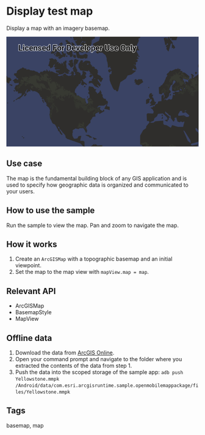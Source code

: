 # Display test map

Display a map with an imagery basemap.

![Image of display map](display-test-map.png)

## Use case

The map is the fundamental building block of any GIS application and is used to specify how geographic data is organized and communicated to your users.

## How to use the sample

Run the sample to view the map. Pan and zoom to navigate the map.

## How it works

1. Create an `ArcGISMap` with a topographic basemap and an initial viewpoint.
2. Set the map to the map view with `mapView.map = map`.

## Relevant API

* ArcGISMap
* BasemapStyle
* MapView

## Offline data

1. Download the data from [ArcGIS Online](https://www.arcgis.com/home/item.html?id=e1f3a7254cb845b09450f54937c16061).
2. Open your command prompt and navigate to the folder where you extracted the contents of the data from step 1.
3. Push the data into the scoped storage of the sample app:
`adb push Yellowstone.mmpk /Android/data/com.esri.arcgisruntime.sample.openmobilemappackage/files/Yellowstone.mmpk`

## Tags

basemap, map
